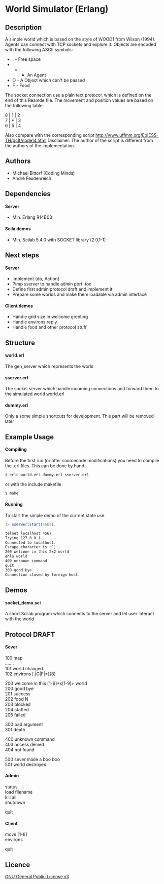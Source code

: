 World Simulator (Erlang)
========================

## Description

A simple world which is based on the style of WOOD1 from Wilson (1994).
Agents can connect with TCP sockets and explore it. Objects are encoded
with the following ASCII symbols:

 * . - Free space
 * * - An Agent
 * O - A Object which can't be passed
 * F - Food

The socket connection use a plain text protocol, which is defined on the
end of this Reamde file. The movement and position values are based on the
following table:

8 | 1 | 2  
7 | * | 3  
6 | 5 | 4

Also compare with the corresponding script http://www.uffmm.org/EoIESS-TH/gclt/node14.html
Disclaimer: The author of the script is different from the authors of the
implementation.

## Authors

 * Michael Bittorf (Coding Minds)
 * André Feudenreich

## Dependencies

#### Server

 * Min. Erlang R14B03

#### Scila demos

 * Min. Scilab 5.4.0 with SOCKET library (2.0.1-1)

## Next steps

#### Server

 * Implement {do, Action}
 * Pimp sserver to handle admin port, too
 * Define first admin protocol draft and implement it
 * Prepare some worlds and make them loadable via admin interface

#### Client demos

  * Handle grid size in welcome greeting
  * Handle environs reply
  * Handle food and other protocol stuff

## Structure

#### world.erl
The gen_server which represents the world

#### sserver.erl
The socket server which handle incoming connections and forward them to the
simulated world world.erl

#### dummy.erl
Only a some simple shortcuts for development. This part will be removed later

## Example Usage

#### Compiling

Before the first run (or after sourcecode modifications) you need to compile
the .erl files. This can be done by hand
```sh
$ erlc world.erl dummy.erl sserver.erl
```
or with the include makefile
```sh
$ make
```

#### Running

To start the simple demo of the current state use
```erlang
1> sserver:start(4567).
```

```sh
telnet localhost 4567
Trying 127.0.0.1...
Connected to localhost.
Escape character is '^]'.
200 welcome in this 2x2 world
ehlo world
400 unknown command
quit
200 good bye
Connection closed by foreign host.
```

## Demos

#### socket_demo.sci

A short Scilab program which connects to the server and let user interact with the world

## Protocol DRAFT

#### Sever

100 map  
.......  
101 world changed  
102 environs [.|O|F|*]{8}

200 welcome in this [1-9]+x[1-9]+ world  
200 good bye  
201 success  
202 food N  
203 blocked  
204 staffed  
205 failed

300 bad argument  
301 death

400 unknown command  
403 access denied  
404 not found

500 sever made a boo boo  
501 world destroyed

#### Admin

status  
load filename  
kill all  
shutdown

quit

#### Client

move [1-8]  
environs

quit

## Licence
[GNU General Public License v3](http://www.gnu.org/licenses/gpl.html)
